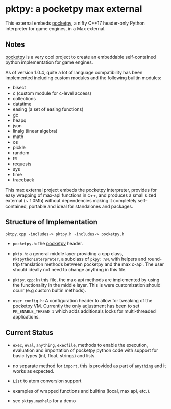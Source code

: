 # pktpy: a pocketpy max external

This external embeds [pocketpy](https://github.com/blueloveTH/pocketpy), a nifty C++17 header-only Python interpreter for game engines, in a Max external.

## Notes

[pocketpy](https://github.com/blueloveTH/pocketpy) is a very cool project to create an embeddable self-contained python implementation for game engines.

As of version 1.0.4, quite a lot of language compatibility has been implemented including custom modules and the following builtin modules:

- bisect
- c (custom module for c-level access)
- collections
- datatime
- easing (a set of easing functions)
- gc
- heapq
- json
- linalg (linear algebra)
- math
- os
- pickle
- random
- re
- requests
- sys
- time
- traceback

This max external project embeds the pocketpy interpreter, provides for easy wrapping of max-api functions in c++, and produces a small sized external (~ 1.0Mb) without dependencies making it completely self-contained, portable and ideal for standalones and packages.

## Structure of Implementation

```text
pktpy.cpp -includes-> pktpy.h -includes-> pocketpy.h
```

- `pocketpy.h`: the [pocketpy](https://github.com/blueloveTH/pocketpy) header.

- `pktp.h`: a general middle layer providing a cpp class, `PktpythonInterpreter`, a subclass of `pkpy::VM`, with helpers and round-trip translation methods between pocketpy and the max c-api. The user should ideally not need to change anything in this file.

- `pktpy.cpp`: In this file, the max-api methods are implemented by using the functionality in the middle layer. This is were customization should ocurr (e.g custom bultin methods).

- `user_config.h`: A configuration header to allow for tweaking of the pocketpy VM. Currently the only adjustment has been to set `PK_ENABLE_THREAD 1` which adds additionals locks for multi-threaded applications.

## Current Status

- `exec`, `eval`, `anything`, `execfile`, methods to enable the execution, evaluation and importation of pocketpy python code with support for basic types (int, float, strings) and lists.

- no separate method for `import`, this is provided as part of `anything` and it works as expected.

- `List` to atom conversion support

- examples of wrapped functions and builtins (local, max api, etc.).

- see `pktpy.maxhelp` for a demo


